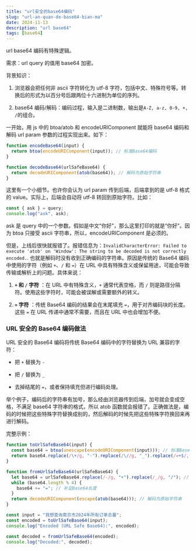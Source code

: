 ```yaml
---
title: "url安全的base64编码"
slug: "url-an-quan-de-base64-bian-ma"
date: 2024-11-13
description: "url base64"
tags: [base64]
---
```


url base64 编码有特殊逻辑。

<!-- truncate -->

需求：url query 的值用 base64 加密。

背景知识：

1. 浏览器会把任何非 ascii 字符转化为 utf-8 字符，包括中文、特殊符号等。转换后的形式为以百分号后跟两位十六进制为单位的序列。

2. base64 编码/解码：编码过程，输入是二进制数，输出是`A-Z, a-z, 0-9, +, /`的组合。

一开始，用 js 中的 btoa/atob 和 encodeURIComponent 就能将 base64 编码和解码 url param 参数的过程实现出来。如下：

```js
function encodeBase64(input) {
  return btoa(encodeURIComponent(input)); // 标准Base64编码
}

function decodeBase64(urlSafeBase64) {
  return decodeURIComponent(atob(base64)); // 解码为原始字符串
}
```

这里有一个小细节。也许你会认为 url param 传到后端，后端拿到的是 utf-8 格式的 value。实际上，后端会自动将 utf-8 转回到原始字符。比如：

```js
const { ask } = query;
console.log("ask", ask);
```

ask 是 query 中的一个参数。假如是中文“你好”，那么这里打印的就是“你好”。因为 btoa 只接受 ascii 字符串，所以，encodeURIComponent 是必须的。

但是，上线后很快就报错了。报错信息为：`InvalidCharacterError: Failed to execute 'atob' on 'Window': The string to be decoded is not correctly encoded.`. 也就是解码时没有收到正确编码的字符串。原因是传统的 Base64 编码中使用的字符（例如 `+`、`/` 和 `=`）在 URL 中具有特殊含义或保留用途，可能会导致传输或解析上的问题。具体来说：

1. **`+` 和 `/` 字符** ：在 URL 中有特殊含义，`+` 通常代表空格，而 `/` 则是路径分隔符。使用这些字符时，可能会被误解或需要额外的转义。

2. **`=` 字符** ：传统 Base64 编码的结果会在末尾填充 `=`，用于对齐编码块的长度。这些 `=` 在 URL 传递中通常不需要，而且在 URL 中也会增加不便。

### URL 安全的 Base64 编码做法

URL 安全的 Base64 编码将传统 Base64 编码中的字符替换为 URL 兼容的字符：

- 把 `+` 替换为 `-`

- 把 `/` 替换为 `_`

- 去掉结尾的 `=`，或者保持填充但进行编码处理。

举个例子，编码后的字符串有加号，那么经由浏览器传到后端，加号就会变成空格，不满足 base64 字符串的格式，所以 atob 函数就会报错了。正确做法是，编码的时候把这些特殊字符替换成别的，然后解码的时候先把这些特殊字符换回来再进行解码。

完整示例：

```js
function toUrlSafeBase64(input) {
  const base64 = btoa(unescape(encodeURIComponent(input))); // 标准Base64编码
  return base64.replace(/\+/g, "-").replace(/\//g, "_").replace(/=+$/, ""); // 替换字符并去掉尾部的=
}

function fromUrlSafeBase64(urlSafeBase64) {
  let base64 = urlSafeBase64.replace(/-/g, "+").replace(/_/g, "/"); // 还原为标准Base64
  while (base64.length % 4) {
    base64 += "="; // 补足Base64长度
  }
  return decodeURIComponent(escape(atob(base64))); // 解码为原始字符串
}

const input = "我想查询南京市2024年所有订单总量";
const encoded = toUrlSafeBase64(input);
console.log("Encoded (URL Safe Base64):", encoded);

const decoded = fromUrlSafeBase64(encoded);
console.log("Decoded:", decoded);
```
